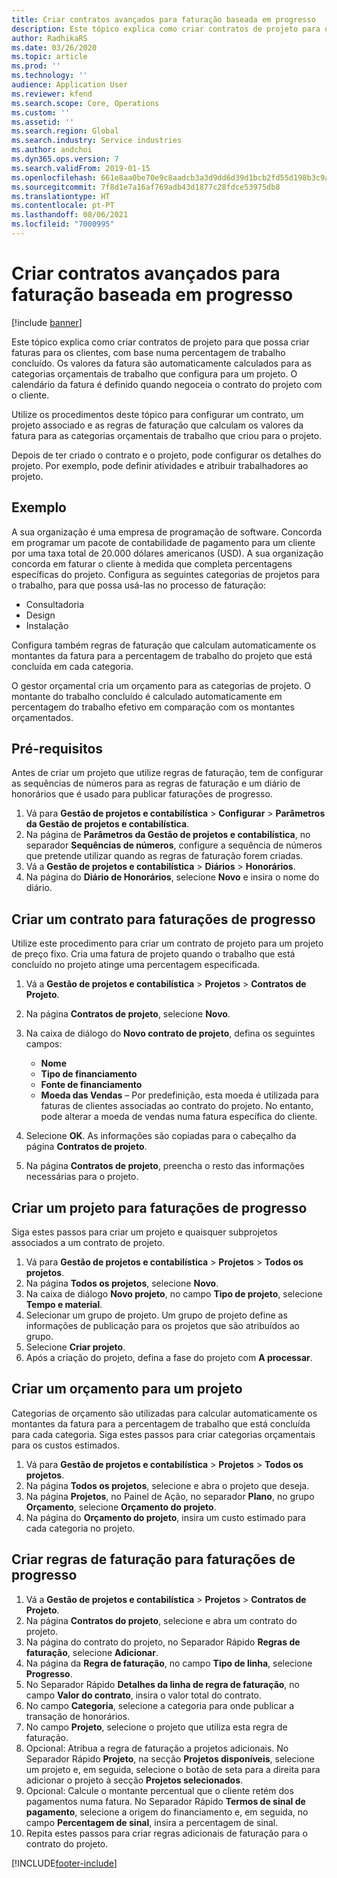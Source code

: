 ```yaml
---
title: Criar contratos avançados para faturação baseada em progresso
description: Este tópico explica como criar contratos de projeto para que possa gerar faturas para os clientes, com base numa percentagem de trabalho concluído.
author: RadhikaRS
ms.date: 03/26/2020
ms.topic: article
ms.prod: ''
ms.technology: ''
audience: Application User
ms.reviewer: kfend
ms.search.scope: Core, Operations
ms.custom: ''
ms.assetid: ''
ms.search.region: Global
ms.search.industry: Service industries
ms.author: andchoi
ms.dyn365.ops.version: 7
ms.search.validFrom: 2019-01-15
ms.openlocfilehash: 661e8aa0be70e9c8aadcb3a3d9dd6d39d1bcb2fd55d198b3c9af19fc2d0ae9d3
ms.sourcegitcommit: 7f8d1e7a16af769adb43d1877c28fdce53975db8
ms.translationtype: HT
ms.contentlocale: pt-PT
ms.lasthandoff: 08/06/2021
ms.locfileid: "7000995"
---
```

# <a name="create-advanced-contracts-for-billing-based-on-progress"></a>Criar contratos avançados para faturação baseada em progresso
[!include [banner](../includes/banner.md)]

Este tópico explica como criar contratos de projeto para que possa criar faturas para os clientes, com base numa percentagem de trabalho concluído. Os valores da fatura são automaticamente calculados para as categorias orçamentais de trabalho que configura para um projeto. O calendário da fatura é definido quando negoceia o contrato do projeto com o cliente.

Utilize os procedimentos deste tópico para configurar um contrato, um projeto associado e as regras de faturação que calculam os valores da fatura para as categorias orçamentais de trabalho que criou para o projeto.

Depois de ter criado o contrato e o projeto, pode configurar os detalhes do projeto. Por exemplo, pode definir atividades e atribuir trabalhadores ao projeto.

## <a name="example"></a>Exemplo

A sua organização é uma empresa de programação de software. Concorda em programar um pacote de contabilidade de pagamento para um cliente por uma taxa total de 20.000 dólares americanos (USD). A sua organização concorda em faturar o cliente à medida que completa percentagens específicas do projeto. Configura as seguintes categorias de projetos para o trabalho, para que possa usá-las no processo de faturação:

- Consultadoria
- Design
- Instalação

Configura também regras de faturação que calculam automaticamente os montantes da fatura para a percentagem de trabalho do projeto que está concluída em cada categoria.

O gestor orçamental cria um orçamento para as categorias de projeto. O montante do trabalho concluído é calculado automaticamente em percentagem do trabalho efetivo em comparação com os montantes orçamentados.

## <a name="prerequisites"></a>Pré-requisitos

Antes de criar um projeto que utilize regras de faturação, tem de configurar as sequências de números para as regras de faturação e um diário de honorários que é usado para publicar faturações de progresso.

1. Vá para **Gestão de projetos e contabilística** \> **Configurar** \> **Parâmetros da Gestão de projetos e contabilística**.
2. Na página de **Parâmetros da Gestão de projetos e contabilística**, no separador **Sequências de números**, configure a sequência de números que pretende utilizar quando as regras de faturação forem criadas.
3. Vá a **Gestão de projetos e contabilística** \> **Diários** \> **Honorários**.
4. Na página do **Diário de Honorários**, selecione **Novo** e insira o nome do diário.

## <a name="create-a-contract-for-progress-billings"></a>Criar um contrato para faturações de progresso

Utilize este procedimento para criar um contrato de projeto para um projeto de preço fixo. Cria uma fatura de projeto quando o trabalho que está concluído no projeto atinge uma percentagem especificada.

1. Vá a **Gestão de projetos e contabilística** \> **Projetos** \> **Contratos de Projeto**.
2. Na página **Contratos de projeto**, selecione **Novo**.
3. Na caixa de diálogo do **Novo contrato de projeto**, defina os seguintes campos:

    - **Nome**
    - **Tipo de financiamento**
    - **Fonte de financiamento**
    - **Moeda das Vendas** – Por predefinição, esta moeda é utilizada para faturas de clientes associadas ao contrato do projeto. No entanto, pode alterar a moeda de vendas numa fatura específica do cliente.

4. Selecione **OK**. As informações são copiadas para o cabeçalho da página **Contratos de projeto**.
5. Na página **Contratos de projeto**, preencha o resto das informações necessárias para o projeto.

## <a name="create-a-project-for-progress-billings"></a>Criar um projeto para faturações de progresso

Siga estes passos para criar um projeto e quaisquer subprojetos associados a um contrato de projeto.

1. Vá para **Gestão de projetos e contabilística** \> **Projetos** \> **Todos os projetos**.
2. Na página **Todos os projetos**, selecione **Novo**.
3. Na caixa de diálogo **Novo projeto**, no campo **Tipo de projeto**, selecione **Tempo e material**.
4. Selecionar um grupo de projeto. Um grupo de projeto define as informações de publicação para os projetos que são atribuídos ao grupo.
5. Selecione **Criar projeto**.
6. Após a criação do projeto, defina a fase do projeto com **A processar**.

## <a name="create-a-budget-for-a-project"></a>Criar um orçamento para um projeto

Categorias de orçamento são utilizadas para calcular automaticamente os montantes da fatura para a percentagem de trabalho que está concluída para cada categoria. Siga estes passos para criar categorias orçamentais para os custos estimados.

1. Vá para **Gestão de projetos e contabilística** \> **Projetos** \> **Todos os projetos**.
2. Na página **Todos os projetos**, selecione e abra o projeto que deseja.
3. Na página **Projetos**, no Painel de Ação, no separador **Plano**, no grupo **Orçamento**, selecione **Orçamento do projeto**.
4. Na página do **Orçamento do projeto**, insira um custo estimado para cada categoria no projeto.

## <a name="create-billing-rules-for-progress-billings"></a>Criar regras de faturação para faturações de progresso

1. Vá a **Gestão de projetos e contabilística** \> **Projetos** \> **Contratos de Projeto**.
2. Na página **Contratos do projeto**, selecione e abra um contrato do projeto.
3. Na página do contrato do projeto, no Separador Rápido **Regras de faturação**, selecione **Adicionar**.
4. Na página da **Regra de faturação**, no campo **Tipo de linha**, selecione **Progresso**.
5. No Separador Rápido **Detalhes da linha de regra de faturação**, no campo **Valor do contrato**, insira o valor total do contrato.
6. No campo **Categoria**, selecione a categoria para onde publicar a transação de honorários.
7. No campo **Projeto**, selecione o projeto que utiliza esta regra de faturação.
8. Opcional: Atribua a regra de faturação a projetos adicionais. No Separador Rápido **Projeto**, na secção **Projetos disponíveis**, selecione um projeto e, em seguida, selecione o botão de seta para a direita para adicionar o projeto à secção **Projetos selecionados**.
9. Opcional: Calcule o montante percentual que o cliente retém dos pagamentos numa fatura. No Separador Rápido **Termos de sinal de pagamento**, selecione a origem do financiamento e, em seguida, no campo **Percentagem de sinal**, insira a percentagem de sinal.
10. Repita estes passos para criar regras adicionais de faturação para o contrato do projeto.


[!INCLUDE[footer-include](../includes/footer-banner.md)]